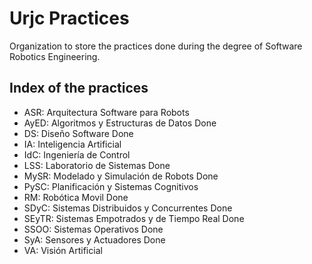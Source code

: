# Urjc Practices
Organization to store the practices done during the degree of Software Robotics Engineering.

## Index of the practices
- ASR: Arquitectura Software para Robots
- AyED: Algoritmos y Estructuras de Datos   Done
- DS: Diseño Software   Done
- IA: Inteligencia Artificial
- IdC: Ingeniería de Control
- LSS: Laboratorio de Sistemas  Done
- MySR: Modelado y Simulación de Robots   Done
- PySC: Planificación y Sistemas Cognitivos
- RM: Robótica Movil   Done
- SDyC: Sistemas Distribuidos y Concurrentes   Done
- SEyTR: Sistemas Empotrados y de Tiempo Real   Done
- SSOO: Sistemas Operativos   Done
- SyA: Sensores y Actuadores   Done
- VA: Visión Artificial
